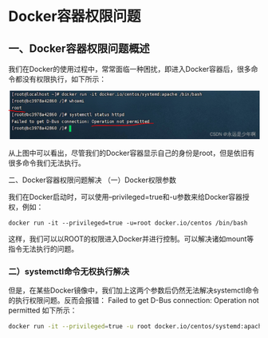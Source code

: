 # Docker容器权限问题

## 一、Docker容器权限问题概述

我们在Docker的使用过程中，常常面临一种困扰，即进入Docker容器后，很多命令都没有权限执行，如下所示：

<img src="Docker容器权限问题.assets/watermark,type_d3F5LXplbmhlaQ,shadow_50,text_Q1NETiBA5rC46L-c5piv5bCR5bm05ZWK,size_20,color_FFFFFF,t_70,g_se,x_16-1688129590379-3.png" alt="在这里插入图片描述" style="zoom:80%;" />

从上图中可以看出，尽管我们的Docker容器显示自己的身份是root，但是依旧有很多命令我们无法执行。

二、Docker容器权限问题解决
（一）Docker权限参数

我们在Docker启动时，可以使用–privileged=true和-u参数来给Docker容器授权，例如：



```shell
docker run -it --privileged=true -u=root docker.io/centos /bin/bash
```

这样，我们可以以ROOT的权限进入Docker并进行控制。可以解决诸如mount等指令无法执行的问题。

### 二）systemctl命令无权执行解决

但是，在某些Docker镜像中，我们加上这两个参数后仍然无法解决systemctl命令的执行权限问题。反而会报错：
 Failed to get D-Bus connection: Operation not permitted
 如下所示：

```bash
docker run -it --privileged=true -u root docker.io/centos/systemd:apache /usr/sbin/init
```